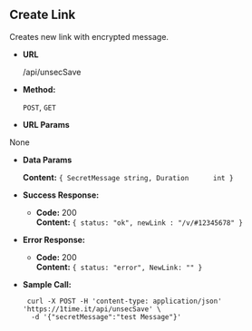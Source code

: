 **Create Link**
----
  Creates new link with encrypted message.

* **URL**

  /api/unsecSave

* **Method:**

  `POST`, `GET`

*  **URL Params**

  None

* **Data Params**

  **Content:**
  `{
        SecretMessage string,
        Duration      int
   }`

* **Success Response:**

  * **Code:** 200 <br />
    **Content:**
    `{
        status: "ok",
        newLink : "/v/#12345678"
    }`

* **Error Response:**

  * **Code:** 200 <br />
    **Content:** `{
        status: "error",
        NewLink: ""
    }`

* **Sample Call:**

  ```shell
   curl -X POST -H 'content-type: application/json' 'https://1time.it/api/unsecSave' \
    -d '{"secretMessage":"test Message"}'
  ```